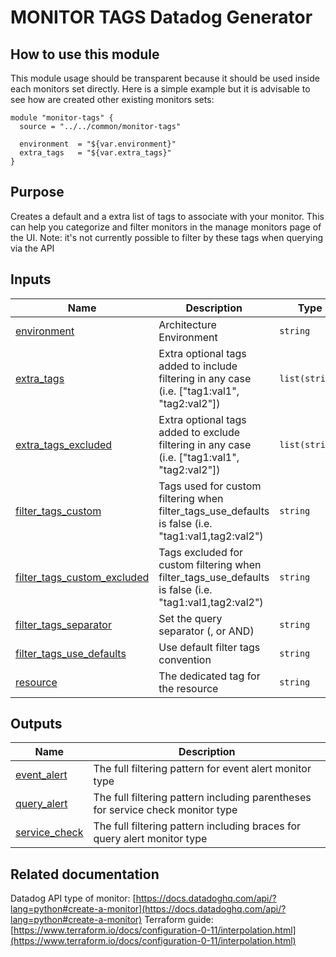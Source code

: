 # MONITOR TAGS Datadog Generator

## How to use this module

This module usage should be transparent because it should be used inside each monitors set directly.
Here is a simple example but it is advisable to see how are created other existing monitors sets:

```
module "monitor-tags" {
  source = "../../common/monitor-tags"

  environment  = "${var.environment}"
  extra_tags   = "${var.extra_tags}"
}
```

## Purpose

Creates a default and a extra list of tags to associate with your monitor. This can help you categorize and filter monitors in the manage monitors page of the UI. 
Note: it's not currently possible to filter by these tags when querying via the API

## Inputs

| Name | Description | Type | Default | Required |
|------|-------------|------|---------|:--------:|
| <a name="input_environment"></a> [environment](#input\_environment) | Architecture Environment | `string` | n/a | yes |
| <a name="input_extra_tags"></a> [extra\_tags](#input\_extra\_tags) | Extra optional tags added to include filtering in any case (i.e. ["tag1:val1", "tag2:val2"]) | `list(string)` | `[]` | no |
| <a name="input_extra_tags_excluded"></a> [extra\_tags\_excluded](#input\_extra\_tags\_excluded) | Extra optional tags added to exclude filtering in any case (i.e. ["tag1:val1", "tag2:val2"]) | `list(string)` | `[]` | no |
| <a name="input_filter_tags_custom"></a> [filter\_tags\_custom](#input\_filter\_tags\_custom) | Tags used for custom filtering when filter\_tags\_use\_defaults is false (i.e. "tag1:val1,tag2:val2") | `string` | `"*"` | no |
| <a name="input_filter_tags_custom_excluded"></a> [filter\_tags\_custom\_excluded](#input\_filter\_tags\_custom\_excluded) | Tags excluded for custom filtering when filter\_tags\_use\_defaults is false (i.e. "tag1:val1,tag2:val2") | `string` | `""` | no |
| <a name="input_filter_tags_separator"></a> [filter\_tags\_separator](#input\_filter\_tags\_separator) | Set the query separator (, or AND) | `string` | `","` | no |
| <a name="input_filter_tags_use_defaults"></a> [filter\_tags\_use\_defaults](#input\_filter\_tags\_use\_defaults) | Use default filter tags convention | `string` | `"true"` | no |
| <a name="input_resource"></a> [resource](#input\_resource) | The dedicated tag for the resource | `string` | n/a | yes |

## Outputs

| Name | Description |
|------|-------------|
| <a name="output_event_alert"></a> [event\_alert](#output\_event\_alert) | The full filtering pattern for event alert monitor type |
| <a name="output_query_alert"></a> [query\_alert](#output\_query\_alert) | The full filtering pattern including parentheses for service check monitor type |
| <a name="output_service_check"></a> [service\_check](#output\_service\_check) | The full filtering pattern including braces for query alert monitor type |

## Related documentation

Datadog API type of monitor: [https://docs.datadoghq.com/api/?lang=python#create-a-monitor](https://docs.datadoghq.com/api/?lang=python#create-a-monitor)
Terraform guide: [https://www.terraform.io/docs/configuration-0-11/interpolation.html](https://www.terraform.io/docs/configuration-0-11/interpolation.html)

